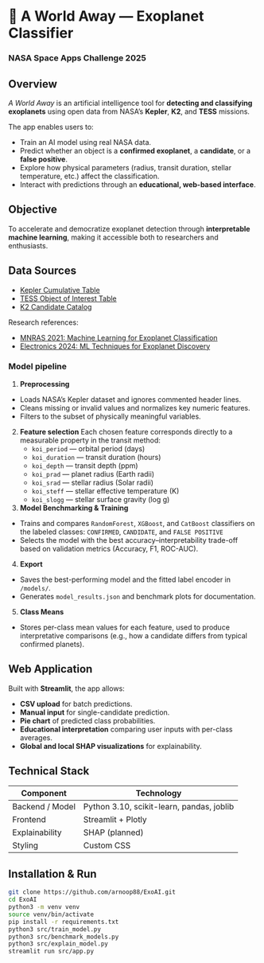 # 🌌 A World Away — Exoplanet Classifier
### NASA Space Apps Challenge 2025

## Overview
*A World Away* is an artificial intelligence tool for **detecting and classifying exoplanets** using open data from NASA’s **Kepler**, **K2**, and **TESS** missions.

The app enables users to:
- Train an AI model using real NASA data.
- Predict whether an object is a **confirmed exoplanet**, a **candidate**, or a **false positive**.
- Explore how physical parameters (radius, transit duration, stellar temperature, etc.) affect the classification.
- Interact with predictions through an **educational, web-based interface**.

## Objective
To accelerate and democratize exoplanet detection through **interpretable machine learning**, making it accessible both to researchers and enthusiasts.

## Data Sources
- [Kepler Cumulative Table](https://exoplanetarchive.ipac.caltech.edu/cgi-bin/TblView/nph-tblView?app=ExoTbls&config=cumulative)
- [TESS Object of Interest Table](https://exoplanetarchive.ipac.caltech.edu/cgi-bin/TblView/nph-tblView?app=ExoTbls&config=TOI)
- [K2 Candidate Catalog](https://exoplanetarchive.ipac.caltech.edu/cgi-bin/TblView/nph-tblView?app=ExoTbls&config=k2pandc)

Research references:
- [MNRAS 2021: Machine Learning for Exoplanet Classification](https://academic.oup.com/mnras/article/513/4/5505/6472249)
- [Electronics 2024: ML Techniques for Exoplanet Discovery](https://www.mdpi.com/2079-9292/13/19/3950)

### Model pipeline
1. **Preprocessing**
- Loads NASA’s Kepler dataset and ignores commented header lines.
- Cleans missing or invalid values and normalizes key numeric features.
- Filters to the subset of physically meaningful variables.
2. **Feature selection**
Each chosen feature corresponds directly to a measurable property in the transit method:
   - `koi_period` — orbital period (days)
   - `koi_duration` — transit duration (hours)
   - `koi_depth` — transit depth (ppm)
   - `koi_prad` — planet radius (Earth radii)
   - `koi_srad` — stellar radius (Solar radii)
   - `koi_steff` — stellar effective temperature (K)
   - `koi_slogg` — stellar surface gravity (log g)
3. **Model Benchmarking & Training**
- Trains and compares `RandomForest`, `XGBoost`, and `CatBoost` classifiers on the labeled classes: `CONFIRMED`, `CANDIDATE`, and `FALSE POSITIVE`
- Selects the model with the best accuracy–interpretability trade-off based on validation metrics (Accuracy, F1, ROC-AUC).
4. **Export**
- Saves the best-performing model and the fitted label encoder in `/models/`.
- Generates `model_results.json` and benchmark plots for documentation.
5. **Class Means**
- Stores per-class mean values for each feature, used to produce interpretative comparisons (e.g., how a candidate differs from typical confirmed planets).

## Web Application
Built with **Streamlit**, the app allows:
- **CSV upload** for batch predictions.  
- **Manual input** for single-candidate prediction.  
- **Pie chart** of predicted class probabilities.  
- **Educational interpretation** comparing user inputs with per-class averages.  
- **Global and local SHAP visualizations** for explainability.

## Technical Stack
| Component | Technology |
|------------|-------------|
| Backend / Model | Python 3.10, scikit-learn, pandas, joblib |
| Frontend | Streamlit + Plotly |
| Explainability | SHAP (planned) |
| Styling | Custom CSS |

## Installation & Run
```bash
git clone https://github.com/arnoop88/ExoAI.git
cd ExoAI
python3 -m venv venv
source venv/bin/activate
pip install -r requirements.txt
python3 src/train_model.py
python3 src/benchmark_models.py
python3 src/explain_model.py
streamlit run src/app.py
```
